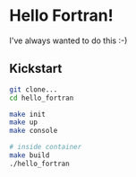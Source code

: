# Hello Fortran!
I've always wanted to do this :-)

## Kickstart
```sh
git clone...
cd hello_fortran

make init
make up
make console

# inside container
make build
./hello_fortran
```

